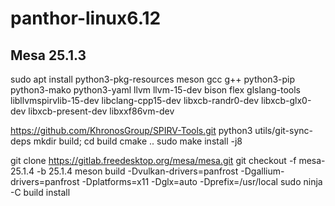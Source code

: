 # panthor-linux6.12

## Mesa 25.1.3
sudo apt install python3-pkg-resources meson gcc g++ python3-pip python3-mako python3-yaml llvm llvm-15-dev bison flex glslang-tools libllvmspirvlib-15-dev libclang-cpp15-dev libxcb-randr0-dev libxcb-glx0-dev libxcb-present-dev libxxf86vm-dev

https://github.com/KhronosGroup/SPIRV-Tools.git
python3 utils/git-sync-deps
mkdir build; cd build
cmake ..
sudo make install -j8

git clone https://gitlab.freedesktop.org/mesa/mesa.git
git checkout -f mesa-25.1.4 -b 25.1.4
meson build -Dvulkan-drivers=panfrost -Dgallium-drivers=panfrost -Dplatforms=x11 -Dglx=auto -Dprefix=/usr/local
sudo ninja -C build install
